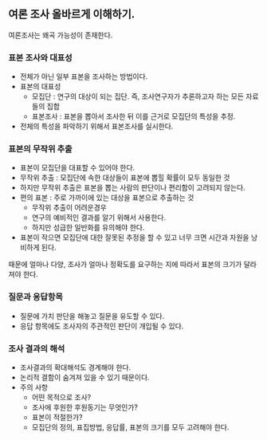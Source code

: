 ## 여론 조사 올바르게 이해하기.

여론조사는 왜곡 가능성이 존재한다.

### 표본 조사와 대표성

- 전체가 아닌 일부 표본을 조사하는 방법이다.
- 표본의 대표성 
  - 모집단 : 연구의 대상이 되는 집단. 즉, 조사연구자가 추론하고자 하는 모든 자료들의 집합
  - 표본조사 : 표본을 뽑아서 조사한 뒤 이를 근거로 모집단의 특성을 추정.
- 전체의 특성을 파악하기 위해서 표본조사를 실시한다.

### 표본의 무작위 추출

- 표본이 모집단을 대표할 수 있어야 한다.
- 무작위 추출 : 모집단에 속한 대상들이 표본에 뽑힐 확률이 모두 동일한 것
- 하지만 무작위 추출은 표본을 뽑는 사람의 판단이나 편리함이 고려되지 않는다.
- 편의 표본 : 주로 가까이에 있는 대상을 표본으로 추출하는 것
  - 무작위 추출이 어려운경우
  - 연구의 예비적인 결과를 알기 위해서 사용한다.
  - 하지만 성급한 일반화를 유의해야 한다.
- 표본이 작으면 모집단에 대한 잘못된 추정을 할 수 있고 너무 크면 시간과 자원을 낭비하게 된다.

때문에 얼마나 다양, 조사가 얼마나 정확도를 요구하는 지에 따라서 표본의 크기가 달라져야 한다.

### 질문과 응답항목

- 질문에 가치 판단을 해놓고 질문을 유도할 수 있다.
- 응답 항목에도 조사자의 주관적인 판단이 개입될 수 있다.

### 조사 결과의 해석

- 조사결과의 확대해석도 경계해야 한다.
- 논리적 결함이 숨겨져 있을 수 있기 때문이다.
- 주의 사항
  - 어떤 목적으로 조사?
  - 조사에 후원한 후원동기는 무엇인가?
  - 표본이 적절한가?
  - 모집단의 정의, 표집방법, 응답률, 표본의 크기를 모두 고려해야 한다.
